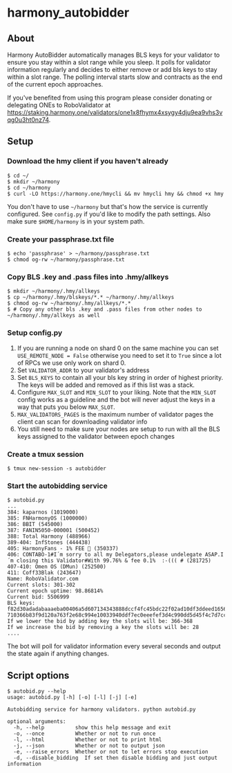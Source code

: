 # harmony_autobidder

## About

Harmony AutoBidder automatically manages BLS keys for your validator
to ensure you stay within a slot range while you sleep. It polls
for validator information regularly and decides to either remove or
add bls keys to stay within a slot range. The polling interval
starts slow and contracts as the end of the current epoch approaches.

If you've benefited from using 
this program please consider donating or delegating ONEs to RoboValidator at 
https://staking.harmony.one/validators/one1x8fhymx4xsygy4dju9ea9vhs3vqg0u3ht0nz74. 

## Setup
### Download the hmy client if you haven't already
```
$ cd ~/
$ mkdir ~/harmony
$ cd ~/harmony
$ curl -LO https://harmony.one/hmycli && mv hmycli hmy && chmod +x hmy
```
You don't have to use `~/harmony` but that's how the service is currently configured.
See `config.py` if you'd like to modify the path settings. Also make sure `$HOME/harmony` is 
in your system path.

### Create your passphrase.txt file
```
$ echo 'passphrase' > ~/harmony/passphrase.txt
$ chmod og-rw ~/harmony/passphrase.txt
```

### Copy BLS .key and .pass files into .hmy/allkeys
```
$ mkdir ~/harmony/.hmy/allkeys
$ cp ~/harmony/.hmy/blskeys/*.* ~/harmony/.hmy/allkeys
$ chmod og-rw ~/harmony/.hmy/allkeys/*.*
$ # Copy any other bls .key and .pass files from other nodes to ~/harmony/.hmy/allkeys as well
```

### Setup config.py 
1. If you are running a node on shard 0 on the same machine you can set
`USE_REMOTE_NODE = False` otherwise you need to set it to `True` since a lot of RPCs we use only work on shard 0.
2. Set `VALIDATOR_ADDR` to your validator's address
3. Set `BLS_KEYS` to contain all your bls key string in order of highest priority. The keys will be added and removed as if this list was a stack.
4. Configure `MAX_SLOT` and `MIN_SLOT` to your liking. Note that the `MIN_SLOT` config works as a guideline and the bot will never adjust the keys in a way that puts you below `MAX_SLOT`.
5. `MAX_VALIDATORS_PAGES` is the maximum number of validator pages the client can scan for downloading validator info
6. You still need to make sure your nodes are setup to run with all the BLS keys assigned to the validator between epoch changes

### Create a tmux session
```
$ tmux new-session -s autobidder
```

### Start the autobidding service
```
$ autobid.py
...
384: kaparnos (1019000)
385: FNHarmonyOS (1000000)
386: BBIT (545000)
387: FANIN5050-000001 (500452)
388: Total Harmony (488966)
389-404: InfStones (444438)
405: HarmonyFans - 1% FEE 🚀 (350337)
406: CONTABO-1#I´m sorry to all my Delegators,please undelegate ASAP.I´m closing this Validator#With 99.76% & fee 0.1%  :-((( # (281725)
407-410: Omen OS (DMun) (252500)
411: Coff33Blak (243647)
Name: RoboValidator.com
Current slots: 301-302
Current epoch uptime: 98.86814%
Current bid: 5506999
BLS keys: f82d30adadabaaaeba00406a5d607134343888dccf4fc45bdc22f02ad10df3ddeed1656a2a253262dae92095297e3f84, 710366b83f9d120a763f2e68c994e10033940ddf7ec0eeefef3d4c990dd5d45f4c7d7ccc7ca67d99f0e40c354e539e00
If we lower the bid by adding key the slots will be: 366-368
If we increase the bid by removing a key the slots will be: 28
....
```
The bot will poll for validator information every several seconds and output the state again if anything changes.

## Script options
```
$ autobid.py --help
usage: autobid.py [-h] [-o] [-l] [-j] [-e]

Autobidding service for harmony validators. python autobid.py

optional arguments:
  -h, --help          show this help message and exit
  -o, --once          Whether or not to run once
  -l, --html          Whether or not to print html
  -j, --json          Whether or not to output json
  -e, --raise_errors  Whether or not to let errors stop execution
  -d, --disable_bidding  If set then disable bidding and just output information
```
